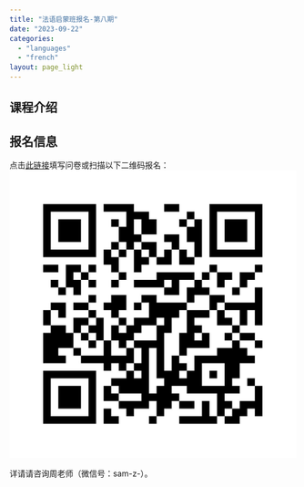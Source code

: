 ```yaml
---
title: "法语启蒙班报名-第八期"
date: "2023-09-22"
categories: 
  - "languages"
  - "french"
layout: page_light
---
```


## 课程介绍

## 报名信息

点击[此链接](https://www.wjx.cn/vm/tTMojly.aspx)填写问卷或扫描以下二维码报名：
![](/assets/img/ndc/qrcode.jpeg)


详请请咨询周老师（微信号：sam-z-）。

